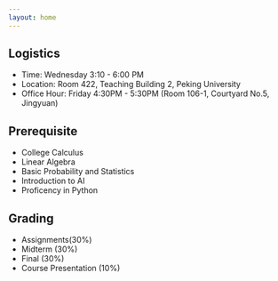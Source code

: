 ```yaml
---
layout: home
---
```


## Logistics
* Time: Wednesday 3:10 - 6:00 PM
* Location: Room 422, Teaching Building 2, Peking University
* Office Hour: Friday 4:30PM - 5:30PM (Room 106-1, Courtyard No.5, Jingyuan)



## Prerequisite
* College Calculus
* Linear Algebra
* Basic Probability and Statistics
* Introduction to AI
* Proficency in Python

## Grading 
* Assignments(30%)
* Midterm (30%)
* Final (30%)
* Course Presentation (10%)
<!--- Please see [Assignments](https://hughw19.github.io/IntrotoCV/assignments/) page for more information. --->






